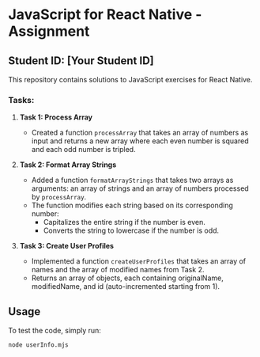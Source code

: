 # JavaScript for React Native - Assignment

## Student ID: [Your Student ID]

This repository contains solutions to JavaScript exercises for React Native.

### Tasks:

1. **Task 1: Process Array**

   - Created a function `processArray` that takes an array of numbers as input and returns a new array where each even number is squared and each odd number is tripled.

2. **Task 2: Format Array Strings**

   - Added a function `formatArrayStrings` that takes two arrays as arguments: an array of strings and an array of numbers processed by `processArray`.
   - The function modifies each string based on its corresponding number:
     - Capitalizes the entire string if the number is even.
     - Converts the string to lowercase if the number is odd.

3. **Task 3: Create User Profiles**
   - Implemented a function `createUserProfiles` that takes an array of names and the array of modified names from Task 2.
   - Returns an array of objects, each containing originalName, modifiedName, and id (auto-incremented starting from 1).

## Usage

To test the code, simply run:

```bash
node userInfo.mjs
```
